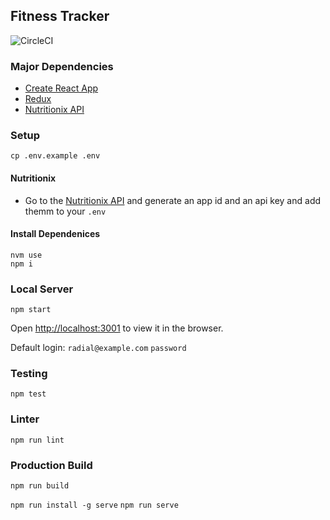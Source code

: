 ## Fitness Tracker
![CircleCI](https://circleci.com/gh/RadialDevGroup/react-redux-example/tree/main.svg?style=svg&circle-token=9b0aef35f3156387509aa72ea4a8ba23b3e0f864)


### Major Dependencies
- [Create React App](https://create-react-app.dev/docs/getting-started)
- [Redux](https://redux.js.org/api/api-reference)
- [Nutritionix API](https://developer.nutritionix.com/)

### Setup
`cp .env.example .env`

#### Nutritionix
- Go to the [Nutritionix API](https://developer.nutritionix.com/) and generate an app id and an api key and add themm to your `.env`

#### Install Dependenices
```
nvm use
npm i
```

### Local Server

`npm start`

Open [http://localhost:3001](http://localhost:3001) to view it in the browser.

Default login:
`radial@example.com`
`password`

### Testing
`npm test`

### Linter
`npm run lint`

### Production Build
`npm run build`

`npm run install -g serve`
`npm run serve`

